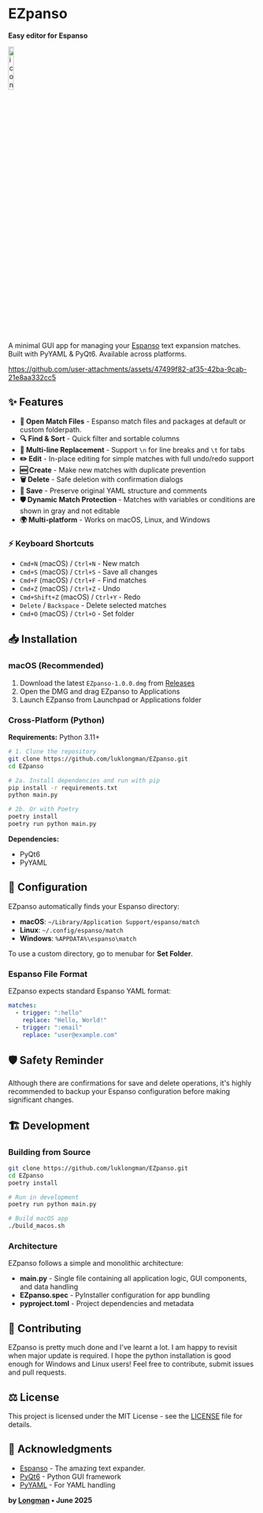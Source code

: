 # EZpanso
**Easy editor for Espanso**

<img src="https://github.com/user-attachments/assets/171a0cfc-f1e6-4070-94a0-eb83ef7c1163" alt="icon_512x512@2x" width="15%" />

A minimal GUI app for managing your [Espanso](https://espanso.org/) text expansion matches. Built with PyYAML & PyQt6. Available across platforms.

https://github.com/user-attachments/assets/47499f82-af35-42ba-9cab-21e8aa332cc5

## ✨ Features

- **📂 Open Match Files** - Espanso match files and packages at default or custom folderpath.
- **🔍 Find & Sort** - Quick filter and sortable columns
- **📄 Multi-line Replacement** - Support `\n` for line breaks and `\t` for tabs
- **✏️ Edit** - In-place editing for simple matches with full undo/redo support
- **🆕 Create** - Make new matches with duplicate prevention
- **🗑️ Delete** - Safe deletion with confirmation dialogs
- **💾 Save** - Preserve original YAML structure and comments
- **🛡️ Dynamic Match Protection** - Matches with variables or conditions are shown in gray and not editable
- **🌍 Multi-platform** - Works on macOS, Linux, and Windows

### ⚡ Keyboard Shortcuts

- `Cmd+N` (macOS) / `Ctrl+N` - New match
- `Cmd+S` (macOS) / `Ctrl+S` - Save all changes  
- `Cmd+F` (macOS) / `Ctrl+F` - Find matches
- `Cmd+Z` (macOS) / `Ctrl+Z` - Undo
- `Cmd+Shift+Z` (macOS) / `Ctrl+Y` - Redo
- `Delete` / `Backspace` - Delete selected matches
- `Cmd+O` (macOS) / `Ctrl+O` - Set folder

## 📥 Installation

### macOS (Recommended)

1. Download the latest `EZpanso-1.0.0.dmg` from [Releases](https://github.com/luklongman/EZpanso/releases)
2. Open the DMG and drag EZpanso to Applications
3. Launch EZpanso from Launchpad or Applications folder

### Cross-Platform (Python)

**Requirements:** Python 3.11+

```bash
# 1. Clone the repository
git clone https://github.com/luklongman/EZpanso.git
cd EZpanso

# 2a. Install dependencies and run with pip
pip install -r requirements.txt
python main.py

# 2b. Or with Poetry 
poetry install
poetry run python main.py
```

**Dependencies:**

- PyQt6
- PyYAML

## 🔧 Configuration

EZpanso automatically finds your Espanso directory:

- **macOS**: `~/Library/Application Support/espanso/match`
- **Linux**: `~/.config/espanso/match`
- **Windows**: `%APPDATA%\espanso\match`

To use a custom directory, go to menubar for **Set Folder**.

### Espanso File Format

EZpanso expects standard Espanso YAML format:

```yaml
matches:
  - trigger: ":hello"
    replace: "Hello, World!"
  - trigger: ":email"
    replace: "user@example.com"
```

## 🛡️ Safety Reminder

Although there are confirmations for save and delete operations, it's highly recommended to backup your Espanso configuration before making significant changes.

## 🏗️ Development

### Building from Source

```bash
git clone https://github.com/luklongman/EZpanso.git
cd EZpanso
poetry install

# Run in development
poetry run python main.py

# Build macOS app
./build_macos.sh
```

### Architecture

EZpanso follows a simple and monolithic architecture:

- **main.py** - Single file containing all application logic, GUI components, and data handling
- **EZpanso.spec** - PyInstaller configuration for app bundling  
- **pyproject.toml** - Project dependencies and metadata

## 🤝 Contributing

EZpanso is pretty much done and I've learnt a lot. I am happy to revisit when major update is required. I hope the python installation is good enough for Windows and Linux users! Feel free to contribute, submit issues and pull requests.

## ⚖️ License

This project is licensed under the MIT License - see the [LICENSE](LICENSE) file for details.

## 🙏 Acknowledgments

- [Espanso](https://espanso.org/) - The amazing text expander.
- [PyQt6](https://riverbankcomputing.com/software/pyqt/) - Python GUI framework
- [PyYAML](https://pyyaml.org/) - For YAML handling

**by [Longman](https://www.instagram.com/l.ongman) • June 2025**
